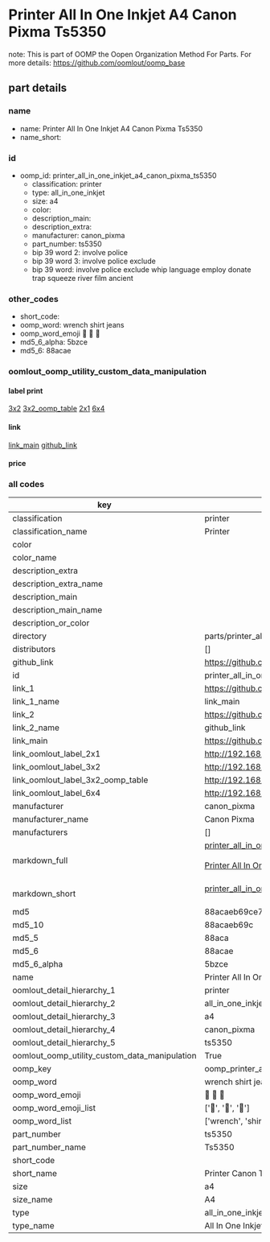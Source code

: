 # Printer All In One Inkjet A4 Canon Pixma Ts5350  

note: This is part of OOMP the Oopen Organization Method For Parts. For more details: https://github.com/oomlout/oomp_base

##  part details





### name
* name: Printer All In One Inkjet A4 Canon Pixma Ts5350
* name_short: 
### id
* oomp_id: printer_all_in_one_inkjet_a4_canon_pixma_ts5350
  * classification: printer
  * type: all_in_one_inkjet
  * size: a4
  * color: 
  * description_main: 
  * description_extra: 
  * manufacturer: canon_pixma
  * part_number: ts5350
  * bip 39 word 2: involve police
  * bip 39 word 3: involve police exclude
  * bip 39 word: involve police exclude whip language employ donate trap squeeze river film ancient

### other_codes
* short_code: 
* oomp_word: wrench shirt jeans
* oomp_word_emoji :wrench: :shirt: :jeans:
* md5_6_alpha: 5bzce
* md5_6: 88acae






### oomlout_oomp_utility_custom_data_manipulation
#### label print
[3x2](http://192.168.1.245:1112/?label=oomp%205bzce)
[3x2_oomp_table](http://192.168.1.107:1112/?label=oomp%205bzce)
[2x1](http://192.168.1.242:1112/?label=oomp%205bzce)
[6x4](http://192.168.1.55:1112/?label=oomp%205bzce)    

#### link

[link_main](https://github.com/oomlout/oomlout_oomp_current_version_messy/tree/main/parts/printer_all_in_one_inkjet_a4_canon_pixma_ts5350) [github_link](https://github.com/oomlout/oomlout_oomp_part_src/tree/main/parts/printer_all_in_one_inkjet_a4_canon_pixma_ts5350)                             

#### price







### all codes 
| key | value |  
| --- | --- |  
| classification | printer |  
| classification_name | Printer |  
| color |  |  
| color_name |  |  
| description_extra |  |  
| description_extra_name |  |  
| description_main |  |  
| description_main_name |  |  
| description_or_color |   |  
| directory | parts/printer_all_in_one_inkjet_a4_canon_pixma_ts5350 |  
| distributors | [] |  
| github_link | https://github.com/oomlout/oomlout_oomp_part_src/tree/main/parts/printer_all_in_one_inkjet_a4_canon_pixma_ts5350 |  
| id | printer_all_in_one_inkjet_a4_canon_pixma_ts5350 |  
| link_1 | https://github.com/oomlout/oomlout_oomp_current_version_messy/tree/main/parts/printer_all_in_one_inkjet_a4_canon_pixma_ts5350 |  
| link_1_name | link_main |  
| link_2 | https://github.com/oomlout/oomlout_oomp_part_src/tree/main/parts/printer_all_in_one_inkjet_a4_canon_pixma_ts5350 |  
| link_2_name | github_link |  
| link_main | https://github.com/oomlout/oomlout_oomp_current_version_messy/tree/main/parts/printer_all_in_one_inkjet_a4_canon_pixma_ts5350 |  
| link_oomlout_label_2x1 | http://192.168.1.242:1112/?label=oomp%205bzce |  
| link_oomlout_label_3x2 | http://192.168.1.245:1112/?label=oomp%205bzce |  
| link_oomlout_label_3x2_oomp_table | http://192.168.1.107:1112/?label=oomp%205bzce |  
| link_oomlout_label_6x4 | http://192.168.1.55:1112/?label=oomp%205bzce |  
| manufacturer | canon_pixma |  
| manufacturer_name | Canon Pixma |  
| manufacturers | [] |  
| markdown_full | [printer_all_in_one_inkjet_a4_canon_pixma_ts5350](https://github.com/oomlout/oomlout_oomp_current_version_messy/tree/main/parts/printer_all_in_one_inkjet_a4_canon_pixma_ts5350)<br>[](https://github.com/oomlout/oomlout_oomp_current_version_messy/tree/main/parts/printer_all_in_one_inkjet_a4_canon_pixma_ts5350)<br>[Printer All In One Inkjet A4 Canon Pixma Ts5350](https://github.com/oomlout/oomlout_oomp_current_version_messy/tree/main/parts/printer_all_in_one_inkjet_a4_canon_pixma_ts5350)<br><br> |  
| markdown_short | [printer_all_in_one_inkjet_a4_canon_pixma_ts5350](https://github.com/oomlout/oomlout_oomp_current_version_messy/tree/main/parts/printer_all_in_one_inkjet_a4_canon_pixma_ts5350)<br><br> |  
| md5 | 88acaeb69ce7482123be7fa69de9ebb1 |  
| md5_10 | 88acaeb69c |  
| md5_5 | 88aca |  
| md5_6 | 88acae |  
| md5_6_alpha | 5bzce |  
| name | Printer All In One Inkjet A4 Canon Pixma Ts5350 |  
| oomlout_detail_hierarchy_1 | printer |  
| oomlout_detail_hierarchy_2 | all_in_one_inkjet |  
| oomlout_detail_hierarchy_3 | a4 |  
| oomlout_detail_hierarchy_4 | canon_pixma |  
| oomlout_detail_hierarchy_5 | ts5350 |  
| oomlout_oomp_utility_custom_data_manipulation | True |  
| oomp_key | oomp_printer_all_in_one_inkjet_a4_canon_pixma_ts5350 |  
| oomp_word | wrench shirt jeans |  
| oomp_word_emoji | :wrench: :shirt: :jeans: |  
| oomp_word_emoji_list | [':wrench:', ':shirt:', ':jeans:'] |  
| oomp_word_list | ['wrench', 'shirt', 'jeans'] |  
| part_number | ts5350 |  
| part_number_name | Ts5350 |  
| short_code |  |  
| short_name | Printer Canon TS5350 |  
| size | a4 |  
| size_name | A4 |  
| type | all_in_one_inkjet |  
| type_name | All In One Inkjet |  
